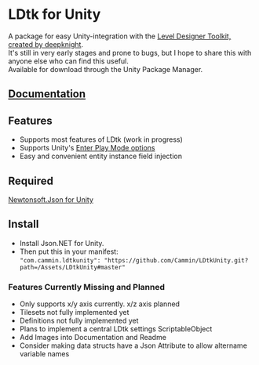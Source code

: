 # LDtk for Unity
A package for easy Unity-integration with the [Level Designer Toolkit, created by deepknight](https://github.com/deepnight/ldtk).  
It's still in very early stages and prone to bugs, but I hope to share this with anyone else who can find this useful.  
Available for download through the Unity Package Manager.  

## [Documentation](https://github.com/Cammin/LDtkUnity/blob/master/DOCUMENTATION.md)  

## Features  
- Supports most features of LDtk (work in progress)  
- Supports Unity's [Enter Play Mode options](https://docs.unity3d.com/Manual/ConfigurableEnterPlayMode.html)  
- Easy and convenient entity instance field injection

## Required

[Newtonsoft.Json for Unity](https://github.com/jilleJr/Newtonsoft.Json-for-Unity)

## Install  
- Install Json.NET for Unity.
- Then put this in your manifest:  
 ```"com.cammin.ldtkunity": "https://github.com/Cammin/LDtkUnity.git?path=/Assets/LDtkUnity#master"```
 
 ### Features Currently Missing and Planned
 - Only supports x/y axis currently. x/z axis planned
 - Tilesets not fully implemented yet
 - Definitions not fully implemented yet
 - Plans to implement a central LDtk settings ScriptableObject
 - Add Images into Documentation and Readme
 - Consider making data structs have a Json Attribute to allow altername variable names
